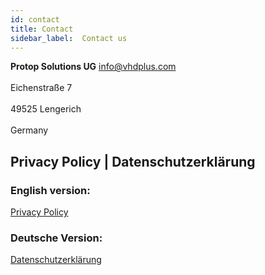 ```yaml
---
id: contact
title: Contact
sidebar_label:  Contact us
---
```


**Protop Solutions UG**
<a href="mailto:info@vhdplus.com">info@vhdplus.com</a><br></br>
Eichenstraße 7<br></br>
49525 Lengerich<br></br>
Germany

## Privacy Policy | Datenschutzerklärung

### English version:
<a href="/docs/privacy">Privacy Policy</a>


### Deutsche Version:
<a href="/docs/privacy_de">Datenschutzerklärung</a>


